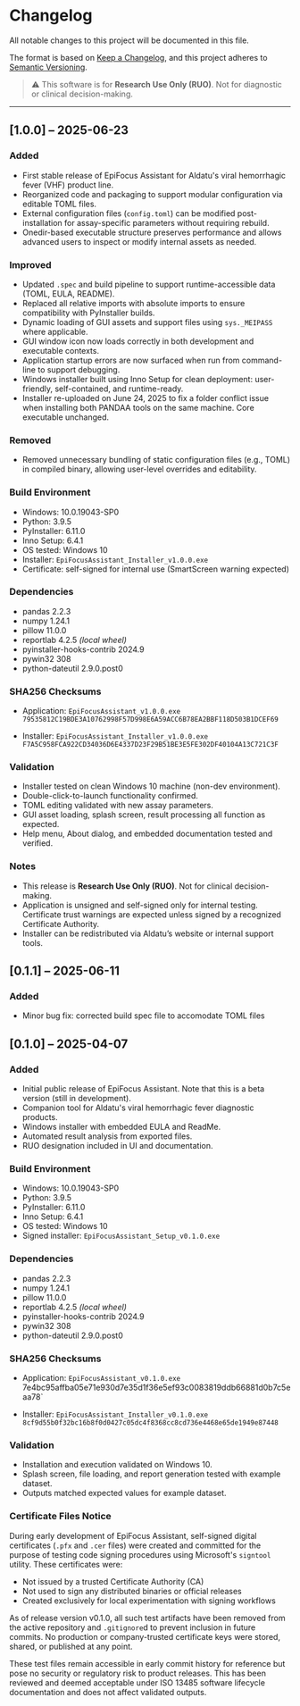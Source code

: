 # Changelog

All notable changes to this project will be documented in this file.

The format is based on [Keep a Changelog](https://keepachangelog.com/en/1.0.0/),
and this project adheres to [Semantic Versioning](https://semver.org/).

> ⚠️ This software is for **Research Use Only (RUO)**. Not for diagnostic or clinical decision-making.

---
## [1.0.0] – 2025-06-23
### Added
- First stable release of EpiFocus Assistant for Aldatu's viral hemorrhagic fever (VHF) product line.
- Reorganized code and packaging to support modular configuration via editable TOML files.
- External configuration files (`config.toml`) can be modified post-installation for assay-specific parameters without requiring rebuild.
- Onedir-based executable structure preserves performance and allows advanced users to inspect or modify internal assets as needed.

### Improved
- Updated `.spec` and build pipeline to support runtime-accessible data (TOML, EULA, README).
- Replaced all relative imports with absolute imports to ensure compatibility with PyInstaller builds.
- Dynamic loading of GUI assets and support files using `sys._MEIPASS` where applicable.
- GUI window icon now loads correctly in both development and executable contexts.
- Application startup errors are now surfaced when run from command-line to support debugging.
- Windows installer built using Inno Setup for clean deployment: user-friendly, self-contained, and runtime-ready.
- Installer re-uploaded on June 24, 2025 to fix a folder conflict issue when installing both PANDAA tools on the same machine. Core executable unchanged.

### Removed
- Removed unnecessary bundling of static configuration files (e.g., TOML) in compiled binary, allowing user-level overrides and editability.

### Build Environment
- Windows: 10.0.19043-SP0
- Python: 3.9.5
- PyInstaller: 6.11.0
- Inno Setup: 6.4.1
- OS tested: Windows 10
- Installer: `EpiFocusAssistant_Installer_v1.0.0.exe`
- Certificate: self-signed for internal use (SmartScreen warning expected)

### Dependencies
- pandas 2.2.3
- numpy 1.24.1
- pillow 11.0.0
- reportlab 4.2.5 _(local wheel)_
- pyinstaller-hooks-contrib 2024.9
- pywin32 308
- python-dateutil 2.9.0.post0

### SHA256 Checksums
- Application: `EpiFocusAssistant_v1.0.0.exe`  
  `79535812C19BDE3A10762998F57D998E6A59ACC6B78EA2BBF118D503B1DCEF69`

- Installer: `EpiFocusAssistant_Installer_v1.0.0.exe`  
  `F7A5C958FCA922CD34036D6E4337D23F29B51BE3E5FE302DF40104A13C721C3F`

### Validation
- Installer tested on clean Windows 10 machine (non-dev environment).
- Double-click-to-launch functionality confirmed.
- TOML editing validated with new assay parameters.
- GUI asset loading, splash screen, result processing all function as expected.
- Help menu, About dialog, and embedded documentation tested and verified.

### Notes
- This release is **Research Use Only (RUO)**. Not for clinical decision-making.
- Application is unsigned and self-signed only for internal testing. Certificate trust warnings are expected unless signed by a recognized Certificate Authority.
- Installer can be redistributed via Aldatu’s website or internal support tools.


## [0.1.1] – 2025-06-11
### Added
- Minor bug fix: corrected build spec file to accomodate TOML files


## [0.1.0] – 2025-04-07
### Added
- Initial public release of EpiFocus Assistant. Note that this is a beta version (still in development).
- Companion tool for Aldatu's viral hemorrhagic fever diagnostic products.
- Windows installer with embedded EULA and ReadMe.
- Automated result analysis from exported files.
- RUO designation included in UI and documentation.

### Build Environment
- Windows: 10.0.19043-SP0
- Python: 3.9.5
- PyInstaller: 6.11.0
- Inno Setup: 6.4.1
- OS tested: Windows 10
- Signed installer: `EpiFocusAssistant_Setup_v0.1.0.exe`

### Dependencies
- pandas 2.2.3
- numpy 1.24.1
- pillow 11.0.0
- reportlab 4.2.5  _(local wheel)_
- pyinstaller-hooks-contrib 2024.9
- pywin32 308
- python-dateutil 2.9.0.post0

### SHA256 Checksums
- Application: `EpiFocusAssistant_v0.1.0.exe
  `7e4bc95affba05e71e930d7e35d1f36e5ef93c0083819ddb66881d0b7c5eaa78`

- Installer: `EpiFocusAssistant_Installer_v0.1.0.exe`  
  `8cf9d55b0f32bc16b8f0d0427c05dc4f8368cc8cd736e4468e65de1949e87448`

### Validation
- Installation and execution validated on Windows 10.
- Splash screen, file loading, and report generation tested with example dataset.
- Outputs matched expected values for example dataset.

### Certificate Files Notice

During early development of EpiFocus Assistant, self-signed digital certificates (`.pfx` and `.cer` files) were created and committed for the purpose of testing code signing procedures using Microsoft's `signtool` utility. These certificates were:

- Not issued by a trusted Certificate Authority (CA)
- Not used to sign any distributed binaries or official releases
- Created exclusively for local experimentation with signing workflows

As of release version v0.1.0, all such test artifacts have been removed from the active repository and `.gitignore`d to prevent inclusion in future commits. No production or company-trusted certificate keys were stored, shared, or published at any point. 

These test files remain accessible in early commit history for reference but pose no security or regulatory risk to product releases. This has been reviewed and deemed acceptable under ISO 13485 software lifecycle documentation and does not affect validated outputs.
